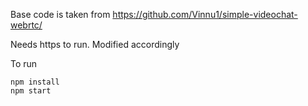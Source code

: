 Base code is taken from https://github.com/Vinnu1/simple-videochat-webrtc/

Needs https to run. Modified accordingly

To run
```
npm install
npm start
```